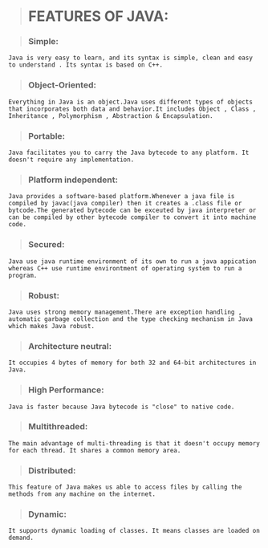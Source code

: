 > # FEATURES OF JAVA:

> ### Simple:
    Java is very easy to learn, and its syntax is simple, clean and easy to understand . Its syntax is based on C++.

> ### Object-Oriented:
    Everything in Java is an object.Java uses different types of objects that incorporates both data and behavior.It includes Object , Class , Inheritance , Polymorphism , Abstraction & Encapsulation.

> ### Portable:
    Java facilitates you to carry the Java bytecode to any platform. It doesn't require any implementation.

> ### Platform independent:
    Java provides a software-based platform.Whenever a java file is compiled by javac(java compiler) then it creates a .class file or bytcode.The generated bytecode can be exceuted by java interpreter or can be compiled by other bytecode compiler to convert it into machine code.

> ### Secured:
    Java use java runtime environment of its own to run a java appication whereas C++ use runtime environtment of operating system to run a program.

> ### Robust:
    Java uses strong memory management.There are exception handling , automatic garbage collection and the type checking mechanism in Java which makes Java robust.

> ### Architecture neutral:
    It occupies 4 bytes of memory for both 32 and 64-bit architectures in Java.

> ### High Performance:
    Java is faster because Java bytecode is "close" to native code.

> ### Multithreaded:
    The main advantage of multi-threading is that it doesn't occupy memory for each thread. It shares a common memory area.
    
> ### Distributed:
    This feature of Java makes us able to access files by calling the methods from any machine on the internet.

> ### Dynamic:
    It supports dynamic loading of classes. It means classes are loaded on demand.